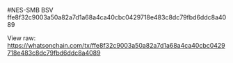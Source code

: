 #NES-SMB
BSV
ffe8f32c9003a50a82a7d1a68a4ca40cbc0429718e483c8dc79fbd6ddc8a4089

View raw:
https://whatsonchain.com/tx/ffe8f32c9003a50a82a7d1a68a4ca40cbc0429718e483c8dc79fbd6ddc8a4089